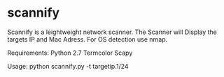 # scannify

Scannify is a leightweight network scanner.
The Scanner will Display the targets IP and Mac Adress.
For OS detection use nmap.


Requirements:
  Python 2.7
  Termcolor
  Scapy
  
 Usage:
  python scannify.py -t targetip.1/24
  
  
  
